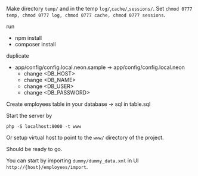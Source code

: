 Make directory `temp/` and in the temp `log/`,`cache/`,`sessions/`. Set `chmod 0777 temp, chmod 0777 log, chmod 0777 cache, chmod 0777 sessions`.  

run
- npm install
- composer install

duplicate
- app/config/config.local.neon.sample -> app/config/config.local.neon
	- change <DB_HOST>
	- change <DB_NAME>
	- change <DB_USER>
	- change <DB_PASSWORD>
	
Create employees table in your database -> sql in table.sql

Start the server by 

	php -S localhost:8000 -t www


Or setup virtual host to point to the `www/` directory of the project.


Should be ready to go.

You can start by importing `dummy/dummy_data.xml` in UI `http://{host}/employees/import`.